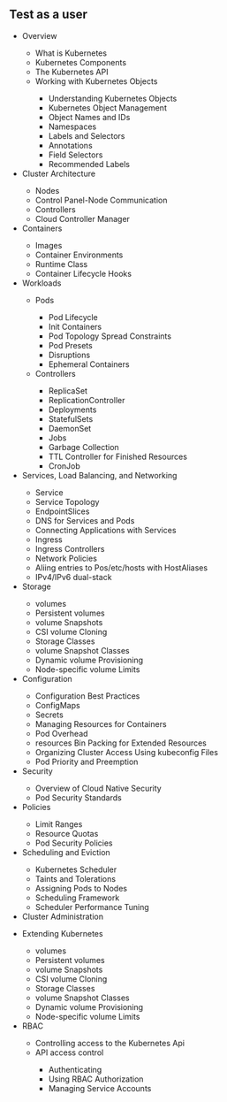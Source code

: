 <h2>Test as a user</h2>
<ul>
<li>Overview</></li> 
    <ul>
        <li>What is Kubernetes</li>
        <li>Kubernetes Components</li>
        <li>The Kubernetes API</li>
        <li>Working with Kubernetes Objects</li>
            <ul>
            <li>Understanding Kubernetes Objects</li>
            <li>Kubernetes Object Management</li>
            <li>Object Names and IDs</li>
            <li>Namespaces</li>
            <li>Labels and Selectors</li>
            <li>Annotations</li>
            <li>Field Selectors</li>
            <li>Recommended Labels</li>
            </ul>
    </ul>
<li>Cluster Architecture</></li>
    <ul>
     <li>Nodes</li>
     <li>Control Panel-Node Communication</li>
     <li>Controllers</li>
     <li>Cloud Controller Manager</li>
    </ul>
<li>Containers</></li>
    <ul>
        <li>Images</li>
        <li>Container Environments</li>
        <li>Runtime Class</li>
        <li>Container Lifecycle Hooks</li>
    </ul>
<li>Workloads</></li>
    <ul>
    <li>Pods</li>
        <ul>
        <li>Pod Lifecycle</li>
        <li>Init Containers</li>
        <li>Pod Topology Spread Constraints</li>
        <li>Pod Presets</li>
        <li>Disruptions</li>
        <li>Ephemeral Containers</li>
        </ul>
    <li>Controllers</li>
        <ul>
            <li>ReplicaSet</li>
            <li>ReplicationController</li>
            <li>Deployments</li>
            <li>StatefulSets</li>
            <li>DaemonSet</li>
            <li>Jobs</li>
            <li>Garbage Collection</li>
            <li>TTL Controller for Finished Resources</li>
            <li>CronJob</li>
        </ul>
    </ul>

<li>Services, Load Balancing, and Networking</></li>
    <ul>
    <li>Service</li>
    <li>Service Topology</li>
    <li>EndpointSlices</li>
    <li>DNS for Services and Pods</li>
    <li>Connecting Applications with Services</li>
    <li>Ingress</li>
    <li>Ingress Controllers</li>
    <li>Network Policies</li>
    <li>Aliing entries to Pos/etc/hosts with HostAliases</li>
    <li>IPv4/IPv6 dual-stack</li>
    </ul>
<li>Storage</></li>
    <ul>
    <li>volumes</li>
    <li>Persistent volumes</li>
    <li>volume Snapshots</li>
    <li>CSI volume Cloning</li>
    <li>Storage Classes</li>
    <li>volume Snapshot Classes</li>
    <li>Dynamic volume Provisioning</li>
    <li>Node-specific volume Limits</li>
    </ul>
<li>Configuration</></li>
    <ul>
    <li>Configuration Best Practices</li>
    <li>ConfigMaps</li>
    <li>Secrets</li>
    <li>Managing Resources for Containers</li>
    <li>Pod Overhead</li>
    <li>resources Bin Packing for Extended Resources</li>
    <li>Organizing Cluster Access Using kubeconfig Files</li>
    <li>Pod Priority and Preemption</li>
    </ul>
<li>Security</></li>
    <ul>
    <li>Overview of Cloud Native Security</li>
    <li>Pod Security Standards</li>
    </ul>
<li>Policies</></li>
    <ul>
    <li>Limit Ranges</li>
    <li>Resource Quotas</li>
    <li>Pod Security Policies</li>
    </ul>
<li>Scheduling and Eviction</></li>
    <ul>
    <li>Kubernetes Scheduler</li>
    <li>Taints and Tolerations</li>
    <li>Assigning Pods to Nodes</li>
    <li>Scheduling Framework</li>
    <li>Scheduler Performance Tuning</li>
    </ul>
<li>Cluster Administration</></li>
<ul>
</ul>
<li>Extending Kubernetes</></li>
    <ul>
    <li>volumes </li>
    <li>Persistent volumes</li>
    <li>volume Snapshots</li>
    <li>CSI volume Cloning </li>
    <li>Storage Classes </li>
    <li>volume Snapshot Classes </li>
    <li>Dynamic volume Provisioning </li>
    <li>Node-specific volume Limits </li>
    </ul>

<li>RBAC</li>
    <ul>
        <li>Controlling access to the Kubernetes Api</li>
        <li>API access control</li>
        <ul>
        <li>Authenticating</li>
        <li>Using RBAC Authorization</li>
        <li>Managing Service Accounts</li>
        </ul>
    </ul>



</ul>